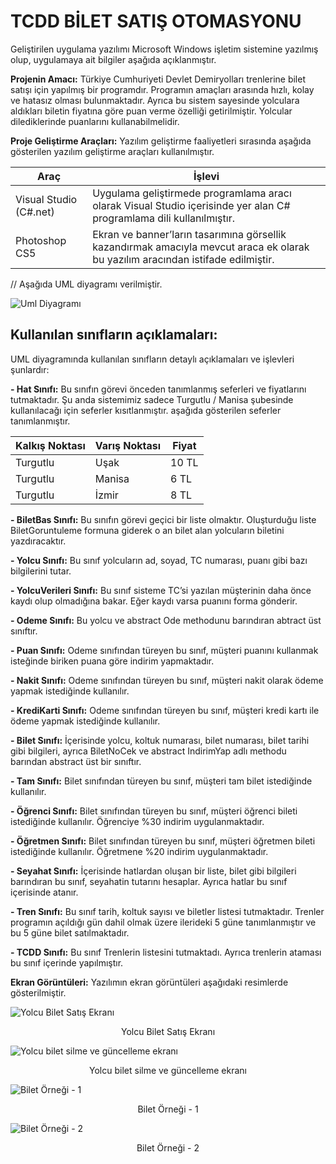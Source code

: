 TCDD BİLET SATIŞ OTOMASYONU
===================
Geliştirilen uygulama yazılımı Microsoft Windows işletim sistemine yazılmış olup, uygulamaya ait bilgiler aşağıda açıklanmıştır.

**Projenin Amacı:** Türkiye Cumhuriyeti Devlet Demiryolları trenlerine bilet satışı için yapılmış bir programdır. Programın amaçları arasında hızlı, kolay ve hatasız olması bulunmaktadır. Ayrıca bu sistem sayesinde yolculara aldıkları biletin fiyatına göre puan verme özelliği getirilmiştir. Yolcular dilediklerinde puanlarını kullanabilmelidir.

**Proje Geliştirme Araçları:** Yazılım geliştirme faaliyetleri sırasında aşağıda gösterilen yazılım geliştirme araçları kullanılmıştır.

| Araç                     | İşlevi      |
| ------------------------ | ---------------- |
| Visual Studio (C#.net)   | Uygulama geliştirmede programlama aracı olarak Visual Studio içerisinde yer alan C# programlama dili kullanılmıştır. |
| Photoshop CS5   | Ekran ve banner’ların tasarımına görsellik kazandırmak amacıyla mevcut araca ek olarak bu yazılım aracından istifade edilmiştir. |

//
Aşağıda UML diyagramı verilmiştir.

![Uml Diyagramı](http://ertugrulungor.com/wp-content/uploads/2016/02/a5-e1454452754238.jpg)

Kullanılan sınıfların açıklamaları: 
-------------
UML diyagramında kullanılan sınıfların detaylı açıklamaları ve işlevleri şunlardır:

 **- Hat Sınıfı:** Bu sınıfın görevi önceden tanımlanmış seferleri ve fiyatlarını tutmaktadır. Şu anda sistemimiz sadece Turgutlu / Manisa şubesinde kullanılacağı için seferler kısıtlanmıştır. aşağıda gösterilen seferler tanımlanmıştır.

| Kalkış Noktası | Varış Noktası | Fiyat |
| ------------------------ | ---------------- | ----------- |
| Turgutlu   | Uşak | 10 TL |
| Turgutlu   | Manisa | 6 TL |
| Turgutlu   | İzmir | 8 TL |

**- BiletBas Sınıfı:** Bu sınıfın görevi geçici bir liste olmaktır. Oluşturduğu liste BiletGoruntuleme formuna giderek o an bilet alan yolcuların biletini yazdıracaktır.

**- Yolcu Sınıfı:** Bu sınıf yolcuların ad, soyad, TC numarası, puanı gibi bazı bilgilerini tutar.

**- YolcuVerileri Sınıfı:** Bu sınıf sisteme TC’si yazılan müşterinin daha önce kaydı olup olmadığına bakar. Eğer kaydı varsa puanını forma gönderir.

**- Odeme Sınıfı:** Bu yolcu ve abstract Ode methodunu barındıran abtract üst sınıftır.

**- Puan Sınıfı:**  Odeme sınıfından türeyen bu sınıf, müşteri puanını kullanmak isteğinde biriken puana göre indirim yapmaktadır.

**- Nakit Sınıfı:** Odeme sınıfından türeyen bu sınıf, müşteri nakit olarak ödeme yapmak istediğinde kullanılır.

**- KrediKarti Sınıfı:** Odeme sınıfından türeyen bu sınıf, müşteri kredi kartı ile ödeme yapmak istediğinde kullanılır.

**- Bilet Sınıfı:** İçerisinde yolcu, koltuk numarası, bilet numarası, bilet tarihi gibi bilgileri, ayrıca BiletNoCek ve abstract IndirimYap adlı methodu barından abstract üst bir sınıftır.

**- Tam Sınıfı:** Bilet sınıfından türeyen bu sınıf, müşteri tam bilet istediğinde kullanılır.

**- Öğrenci Sınıfı:** Bilet sınıfından türeyen bu sınıf, müşteri öğrenci bileti istediğinde kullanılır. Öğrenciye %30 indirim uygulanmaktadır.

**- Öğretmen Sınıfı:** Bilet sınıfından türeyen bu sınıf, müşteri öğretmen bileti istediğinde kullanılır. Öğretmene %20 indirim uygulanmaktadır.

**- Seyahat Sınıfı:** İçerisinde hatlardan oluşan bir liste, bilet gibi bilgileri barındıran bu sınıf, seyahatin tutarını hesaplar. Ayrıca hatlar bu sınıf içerisinde atanır.

**- Tren Sınıfı:** Bu sınıf tarih, koltuk sayısı ve biletler listesi tutmaktadır. Trenler programın açıldığı gün dahil olmak üzere ilerideki 5 güne tanımlanmıştır ve bu 5 güne bilet satılmaktadır.

**- TCDD Sınıfı:** Bu sınıf Trenlerin listesini tutmaktadı. Ayrıca trenlerin ataması bu sınıf içerinde yapılmıştır.

**Ekran Görüntüleri:**  Yazılımın ekran görüntüleri aşağıdaki resimlerde gösterilmiştir.

![Yolcu Bilet Satış Ekranı](http://ertugrulungor.com/wp-content/uploads/2016/02/a1.png)

<center>Yolcu Bilet Satış Ekranı</center>

![Yolcu bilet silme ve güncelleme ekranı](http://ertugrulungor.com/wp-content/uploads/2016/02/a2.png)
<center>Yolcu bilet silme ve güncelleme ekranı</center>

![Bilet Örneği - 1](http://ertugrulungor.com/wp-content/uploads/2016/02/a3.png)
<center>Bilet Örneği - 1</center>

![Bilet Örneği - 2](http://ertugrulungor.com/wp-content/uploads/2016/02/a4.png)

<center>Bilet Örneği - 2</center>
